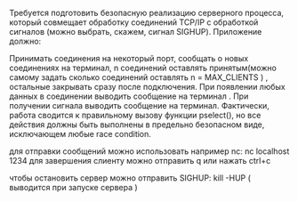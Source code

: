 Требуется подготовить безопасную реализацию серверного процесса, который совмещает обработку соединений TCP/IP с обработкой сигналов (можно выбрать, скажем, сигнал SIGHUP). Приложение должно:

Принимать соединения на некоторый порт, сообщать о новых соединениях на терминал, n соединений оставлять принятым(можно самому задать сколько соединений оставлять n = MAX_CLIENTS ) , остальные закрывать сразу после подключения.
При появлении любых данных в соединении выводить сообщение на терминал .
При получении сигнала выводить сообщение на терминал.
Фактически, работа сводится к правильному вызову функции pselect(), но все действия должны быть выполнены в предельно безопасном виде, исключающем любые race condition.


для отправки сообщений можно использовать например nc: 
nc localhost 1234
для завершения слиенту можно отправить q или нажать ctrl+c

чтобы остановить сервер можно отправить SIGHUP: kill -HUP <PID> (<PID> выводится при запуске сервера )
